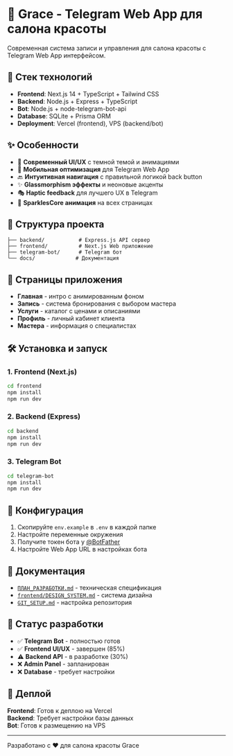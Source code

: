 # 🌸 Grace - Telegram Web App для салона красоты

Современная система записи и управления для салона красоты с Telegram Web App интерфейсом.

## 🚀 Стек технологий

- **Frontend**: Next.js 14 + TypeScript + Tailwind CSS
- **Backend**: Node.js + Express + TypeScript
- **Bot**: Node.js + node-telegram-bot-api
- **Database**: SQLite + Prisma ORM
- **Deployment**: Vercel (frontend), VPS (backend/bot)

## ✨ Особенности

- 🎨 **Современный UI/UX** с темной темой и анимациями
- 📱 **Мобильная оптимизация** для Telegram Web App
- 🔙 **Интуитивная навигация** с правильной логикой back button
- ✨ **Glassmorphism эффекты** и неоновые акценты
- 🎭 **Haptic feedback** для лучшего UX в Telegram
- 🌟 **SparklesCore анимация** на всех страницах

## 📁 Структура проекта

```
├── backend/           # Express.js API сервер
├── frontend/          # Next.js Web приложение
├── telegram-bot/      # Telegram бот
└── docs/             # Документация
```

## 📱 Страницы приложения

- **Главная** - интро с анимированным фоном
- **Запись** - система бронирования с выбором мастера
- **Услуги** - каталог с ценами и описаниями  
- **Профиль** - личный кабинет клиента
- **Мастера** - информация о специалистах

## 🛠️ Установка и запуск

### 1. Frontend (Next.js)
```bash
cd frontend
npm install
npm run dev
```

### 2. Backend (Express)
```bash
cd backend  
npm install
npm run dev
```

### 3. Telegram Bot
```bash
cd telegram-bot
npm install
npm run dev
```

## 🔧 Конфигурация

1. Скопируйте `env.example` в `.env` в каждой папке
2. Настройте переменные окружения
3. Получите токен бота у [@BotFather](https://t.me/botfather)
4. Настройте Web App URL в настройках бота

## 📖 Документация

- [`ПЛАН_РАЗРАБОТКИ.md`](ПЛАН_РАЗРАБОТКИ.md) - техническая спецификация
- [`frontend/DESIGN_SYSTEM.md`](frontend/DESIGN_SYSTEM.md) - система дизайна
- [`GIT_SETUP.md`](GIT_SETUP.md) - настройка репозитория

## 🎯 Статус разработки

- ✅ **Telegram Bot** - полностью готов
- ✅ **Frontend UI/UX** - завершен (85%)
- ⚠️ **Backend API** - в разработке (30%)
- ❌ **Admin Panel** - запланирован
- ❌ **Database** - требует настройки

## 🚀 Деплой

**Frontend**: Готов к деплою на Vercel  
**Backend**: Требует настройки базы данных  
**Bot**: Готов к размещению на VPS

---

Разработано с ❤️ для салона красоты Grace

